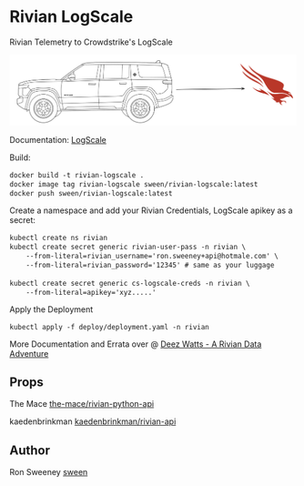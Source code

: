 # Rivian LogScale
Rivian Telemetry to Crowdstrike's LogScale

<img src="https://github.com/sween/rivian-logscale/raw/main/assets/rivian-logscale.png" alt="Aspiring Brick Builder">

Documentation:
[LogScale](https://library.humio.com/integrations/api-ingest.html)

Build:

```
docker build -t rivian-logscale .
docker image tag rivian-logscale sween/rivian-logscale:latest
docker push sween/rivian-logscale:latest
```

Create a namespace and add your Rivian Credentials, LogScale apikey as a secret:

```
kubectl create ns rivian
kubectl create secret generic rivian-user-pass -n rivian \
    --from-literal=rivian_username='ron.sweeney+api@hotmale.com' \
    --from-literal=rivian_password='12345' # same as your luggage

kubectl create secret generic cs-logscale-creds -n rivian \
    --from-literal=apikey='xyz.....'
```

Apply the Deployment

```
kubectl apply -f deploy/deployment.yaml -n rivian
```

More Documentation and Errata over @ [Deez Watts - A Rivian Data Adventure](https://www.deezwatts.com)

## Props
The Mace [the-mace/rivian-python-api](https://github.com/the-mace/rivian-python-api)  

kaedenbrinkman [kaedenbrinkman/rivian-api](https://github.com/kaedenbrinkman/rivian-api)  


## Author
Ron Sweeney [sween](https://www.github.com/sween)

